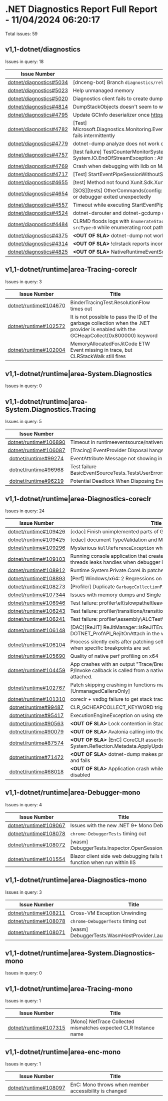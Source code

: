 # .NET Diagnostics Report Full Report - 11/04/2024 06:20:17

Total issues: 59

## v1,1-dotnet/diagnostics

Issues in query: 18

| **Issue Number** | **Title** |
| :--------------: | --------- |
| [dotnet/diagnostics#5034](https://github.com/dotnet/diagnostics/issues/5034) | [dnceng-bot] Branch `diagnostics/release/stable` can't be merged to Azdo internal branch |
| [dotnet/diagnostics#5023](https://github.com/dotnet/diagnostics/issues/5023) | Help unmanaged memory |
| [dotnet/diagnostics#5020](https://github.com/dotnet/diagnostics/issues/5020) | Diagnostics client fails to create dump when path has spaces |
| [dotnet/diagnostics#4814](https://github.com/dotnet/diagnostics/issues/4814) | DumpStackObjects doesn't seem to work if the thread is on the alternate signal stack |
| [dotnet/diagnostics#4795](https://github.com/dotnet/diagnostics/issues/4795) | Update GCInfo deserializer once https://github.com/dotnet/runtime/pull/104336 merges |
| [dotnet/diagnostics#4782](https://github.com/dotnet/diagnostics/issues/4782) | [Test] Microsoft.Diagnostics.Monitoring.EventPipe.UnitTests.EventCounterTriggerWithEventPipePipelineTest fails intermittently  |
| [dotnet/diagnostics#4779](https://github.com/dotnet/diagnostics/issues/4779) |  dotnet-dump analyze does not work on M3 macOS |
| [dotnet/diagnostics#4757](https://github.com/dotnet/diagnostics/issues/4757) | [test failure] TestCounterMonitorSystemRuntimeMetricsCSV intermittently fails: System.IO.EndOfStreamException : Attempted to read past the end of the stream. |
| [dotnet/diagnostics#4769](https://github.com/dotnet/diagnostics/issues/4769) | Crash when debugging with lldb on MacOS |
| [dotnet/diagnostics#4717](https://github.com/dotnet/diagnostics/issues/4717) | [Test] StartEventPipeSessionWithoutStackwalkTestAsync fails with ServerNotAvailableException |
| [dotnet/diagnostics#4655](https://github.com/dotnet/diagnostics/issues/4655) | [test] Method not found Xunit.Sdk.XunitException..ctor |
| [dotnet/diagnostics#4654](https://github.com/dotnet/diagnostics/issues/4654) | [SOS][tests] OtherCommands(config: projectk.sdk.prebuilt*) VerifyOutput: no last command output or debugger exited unexpectedly |
| [dotnet/diagnostics#4557](https://github.com/dotnet/diagnostics/issues/4557) | Timeout while executing StartEventPipeSession |
| [dotnet/diagnostics#4524](https://github.com/dotnet/diagnostics/issues/4524) | dotnet-dsrouter and dotnet-gcdump doc needed when default port is occupied |
| [dotnet/diagnostics#4484](https://github.com/dotnet/diagnostics/issues/4484) | CLRMD floods logs with `EnumerateStackRoots found an entry with Object == 0, addr:73664ff040 srcType:0` while enumerating root paths for core dump created under linux |
| [dotnet/diagnostics#4375](https://github.com/dotnet/diagnostics/issues/4375) | **\<OUT OF SLA\>** dotnet-dump not working when process run as user |
| [dotnet/diagnostics#4314](https://github.com/dotnet/diagnostics/issues/4314) | **\<OUT OF SLA\>** !clrstack reports incorrect method names when <> is encountered |
| [dotnet/diagnostics#4825](https://github.com/dotnet/diagnostics/issues/4825) | **\<OUT OF SLA\>** NativeRuntimeEventSource behaving poorly in conjunction with other providers |

## v1,1-dotnet/runtime|area-Tracing-coreclr

Issues in query: 3

| **Issue Number** | **Title** |
| :--------------: | --------- |
| [dotnet/runtime#104670](https://github.com/dotnet/runtime/issues/104670) | BinderTracingTest.ResolutionFlow times out |
| [dotnet/runtime#102572](https://github.com/dotnet/runtime/issues/102572) | It is not possible to pass the ID of the garbage collection when the .NET provider is enabled with the GCHeapCollect(0x800000) keyword |
| [dotnet/runtime#102004](https://github.com/dotnet/runtime/issues/102004) | MemoryAllocatedForJitCode ETW Event missing in trace, but CLRStackWalk still fires |

## v1,1-dotnet/runtime|area-System.Diagnostics

Issues in query: 0

## v1,1-dotnet/runtime|area-System.Diagnostics.Tracing

Issues in query: 5

| **Issue Number** | **Title** |
| :--------------: | --------- |
| [dotnet/runtime#106890](https://github.com/dotnet/runtime/issues/106890) | Timeout in runtimeeventsource/nativeruntimeeventsource/nativeruntimeeventsource.cmd |
| [dotnet/runtime#106087](https://github.com/dotnet/runtime/issues/106087) | [Tracing] EventProvider Disposal hangs within a callback |
| [dotnet/runtime#99274](https://github.com/dotnet/runtime/issues/99274) | EventAttribute Message not showing in ETW events |
| [dotnet/runtime#96968](https://github.com/dotnet/runtime/issues/96968) | Test failure BasicEventSourceTests.TestsUserErrors.Test_BadEventSource_MismatchedIds_WithEtwListener |
| [dotnet/runtime#96219](https://github.com/dotnet/runtime/issues/96219) | Potential Deadlock When Disposing EventListeners Concurrently |

## v1,1-dotnet/runtime|area-Diagnostics-coreclr

Issues in query: 24

| **Issue Number** | **Title** |
| :--------------: | --------- |
| [dotnet/runtime#109426](https://github.com/dotnet/runtime/issues/109426) | [cdac] Finish unimplemented parts of GetMethodDescData |
| [dotnet/runtime#109425](https://github.com/dotnet/runtime/issues/109425) | [cdac] document TypeValidation and MethodValidation |
| [dotnet/runtime#109296](https://github.com/dotnet/runtime/issues/109296) | Mysterious `NullReferenceException` when initializing a `List<int>` |
| [dotnet/runtime#109103](https://github.com/dotnet/runtime/issues/109103) | Running console application that creates and joins with short-lived threads leaks handles when debugger is attached |
| [dotnet/runtime#108912](https://github.com/dotnet/runtime/issues/108912) | Runtime System.Private.CoreLib patches pdbs |
| [dotnet/runtime#108893](https://github.com/dotnet/runtime/issues/108893) | [Perf] Windows/x64: 2 Regressions on 10/9/2024 1:12:38 AM |
| [dotnet/runtime#108273](https://github.com/dotnet/runtime/issues/108273) | [Profiler] Duplicate `GarbageCollectionFinished` notification |
| [dotnet/runtime#107344](https://github.com/dotnet/runtime/issues/107344) | Issues with memory dumps and Single File App |
| [dotnet/runtime#106946](https://github.com/dotnet/runtime/issues/106946) | Test failure: profiler\\elt\\slowpatheltleave\\slowpatheltleave.cmd |
| [dotnet/runtime#106243](https://github.com/dotnet/runtime/issues/106243) | Test failure: profiler/transitions/transitions/transitions.sh |
| [dotnet/runtime#106241](https://github.com/dotnet/runtime/issues/106241) | Test failure: profiler\\assembly\\ALCTest\\ALCTest.cmd |
| [dotnet/runtime#106148](https://github.com/dotnet/runtime/issues/106148) | [DAC][ReJIT] ReJitManager::IsReJITEnabled checked DOTNET_ProfAPI_RejitOnAttach in the wrong environment |
| [dotnet/runtime#106104](https://github.com/dotnet/runtime/issues/106104) | Process silently exits after patching self-contained app with Debug bits when specific breakpoints are set |
| [dotnet/runtime#105690](https://github.com/dotnet/runtime/issues/105690) | Quality of native perf profiling on x64 |
| [dotnet/runtime#104459](https://github.com/dotnet/runtime/issues/104459) | App crashes with an output "Trace/Breakpoint Trap" on Linux when a P/Invoke callback is called from a native library if the dotnet debugger is attached. |
| [dotnet/runtime#102767](https://github.com/dotnet/runtime/issues/102767) | Patch skipping crashing in functions marked with [UnmanagedCallersOnly] |
| [dotnet/runtime#101310](https://github.com/dotnet/runtime/issues/101310) | coreclr + vsdbg failure to get stack trace from remote Kubernetes pod |
| [dotnet/runtime#99487](https://github.com/dotnet/runtime/issues/99487) | CLR_GCHEAPCOLLECT_KEYWORD triggers a GC twice |
| [dotnet/runtime#95417](https://github.com/dotnet/runtime/issues/95417) | ExecutionEngineException on using step into while debugging |
| [dotnet/runtime#90563](https://github.com/dotnet/runtime/issues/90563) | **\<OUT OF SLA\>** Lock contention in StackTrace/Exception.ToString() |
| [dotnet/runtime#90079](https://github.com/dotnet/runtime/issues/90079) | **\<OUT OF SLA\>** Avalonia calling into the runtime after shut down |
| [dotnet/runtime#87574](https://github.com/dotnet/runtime/issues/87574) | **\<OUT OF SLA\>** [EnC] CoreCLR assertion in System.Reflection.Metadata.ApplyUpdateTest.TestGenericAddStaticField |
| [dotnet/runtime#71472](https://github.com/dotnet/runtime/issues/71472) | **\<OUT OF SLA\>** dotnet-dump makes process to double its used memory and fails |
| [dotnet/runtime#68018](https://github.com/dotnet/runtime/issues/68018) | **\<OUT OF SLA\>** Application crash while stepping into if 'justMyCode' is disabled |

## v1,1-dotnet/runtime|area-Debugger-mono

Issues in query: 4

| **Issue Number** | **Title** |
| :--------------: | --------- |
| [dotnet/runtime#109067](https://github.com/dotnet/runtime/issues/109067) | Issues with the new .NET 9+ Mono Debugger |
| [dotnet/runtime#108078](https://github.com/dotnet/runtime/issues/108078) | `chrome-DebuggerTests` timing out |
| [dotnet/runtime#108072](https://github.com/dotnet/runtime/issues/108072) | [wasm] DebuggerTests.Inspector.OpenSessionAsync |
| [dotnet/runtime#101554](https://github.com/dotnet/runtime/issues/101554) | Blazor client side web debugging fails to function when run within IIS |

## v1,1-dotnet/runtime|area-Diagnostics-mono

Issues in query: 3

| **Issue Number** | **Title** |
| :--------------: | --------- |
| [dotnet/runtime#108211](https://github.com/dotnet/runtime/issues/108211) | Cross-VM Exception Unwinding |
| [dotnet/runtime#108078](https://github.com/dotnet/runtime/issues/108078) | `chrome-DebuggerTests` timing out |
| [dotnet/runtime#108071](https://github.com/dotnet/runtime/issues/108071) | [wasm] DebuggerTests.WasmHostProvider.LaunchHostAsync |

## v1,1-dotnet/runtime|area-System.Diagnostics-mono

Issues in query: 0

## v1,1-dotnet/runtime|area-Tracing-mono

Issues in query: 1

| **Issue Number** | **Title** |
| :--------------: | --------- |
| [dotnet/runtime#107315](https://github.com/dotnet/runtime/issues/107315) | [Mono] NetTrace Collected mismatches expected CLR Instance name |

## v1,1-dotnet/runtime|area-enc-mono

Issues in query: 1

| **Issue Number** | **Title** |
| :--------------: | --------- |
| [dotnet/runtime#108097](https://github.com/dotnet/runtime/issues/108097) | EnC: Mono throws when member accessibility is changed |

